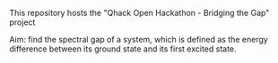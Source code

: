 This repository hosts the "Qhack Open Hackathon - Bridging the Gap" project

Aim: find the spectral gap of a system, which is defined as the energy difference between its ground state and its first excited state.
